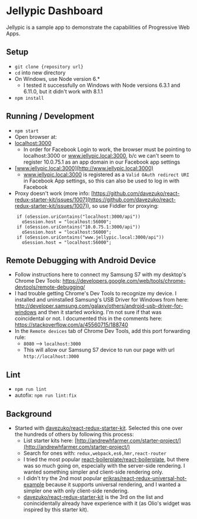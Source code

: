 # Jellypic Dashboard

Jellypic is a sample app to demonstrate the capabilities of Progressive Web Apps.

## Setup
* `git clone {repository url}`
* `cd` into new directory
* On Windows, use Node version 6.*
  * I tested it successfully on Windows with Node versions 6.3.1 and 6.11.0, but it didn't work with 8.1.1
* `npm install`

## Running / Development
* `npm start`
* Open browser at:
* [localhost:3000](http://www.jellypic.local:3000)
  * In order for Facebook Login to work, the browser must be pointing to localhost:3000 or www.jellypic.local:3000, b/c we can't seem to register 10.0.75.1 as an app domain in our Facebook app settings
* [www.jellypic.local:3000](http://www.jellypic.local:3000)
  * www.jellypic.local:3000 is registered as a `Valid OAuth redirect URI` in Facebook App settings, so this can also be used to log in with Facebook
* Proxy doesn't work (more info: [https://github.com/davezuko/react-redux-starter-kit/issues/1007](https://github.com/davezuko/react-redux-starter-kit/issues/1007)), so use Fiddler for proxying:
```
    if (oSession.uriContains("localhost:3000/api"))
      oSession.host = "localhost:56000";
    if (oSession.uriContains("10.0.75.1:3000/api"))
      oSession.host = "localhost:56000";
    if (oSession.uriContains("www.jellypic.local:3000/api"))
      oSession.host = "localhost:56000";
```

## Remote Debugging with Android Device
* Follow instructions here to connect my Samsung S7 with my desktop's Chrome Dev Tools: https://developers.google.com/web/tools/chrome-devtools/remote-debugging/
* I had trouble getting Chrome's Dev Tools to recognize my device. I installed and uninstalled Samsung's USB Driver for Windows from here: http://developer.samsung.com/galaxy/others/android-usb-driver-for-windows and then it started working. I'm not sure if that was coincidental or not. I documented this in the comments here: https://stackoverflow.com/a/45560715/188740
* In the `Remote devices` tab of Chrome Dev Tools, add this port forwarding rule:
  * `8080` --> `localhost:3000`
  * This will allow our Samsung S7 device to run our page with url `http://localhost:3000`

## Lint
* `npm run lint`
* autofix: `npm run lint:fix`

## Background
* Started with [davezuko/react-redux-starter-kit](https://github.com/davezuko/react-redux-starter-kit). Selected this one over the hundreds of others by following this process:
  * List starter kits here: [http://andrewhfarmer.com/starter-project/](http://andrewhfarmer.com/starter-project/)
  * Search for ones with: `redux,webpack,es6,hmr,react-router`
  * I tried the most popular [react-boilerplate/react-boilerplate](https://github.com/react-boilerplate/react-boilerplate), but there was so much going on, especially with the server-side rendering. I wanted something simpler and client-side rendering only.
  * I didn't try the 2nd most popular [erikras/react-redux-universal-hot-example](https://github.com/erikras/react-redux-universal-hot-example) because it supports universal rendering, and I wanted a simpler one with only client-side rendering.
  * [davezuko/react-redux-starter-kit](https://github.com/davezuko/react-redux-starter-kit) is the 3rd on the list and conincidentally already have experience with it (as Olio's widget was inspired by this starter kit).
